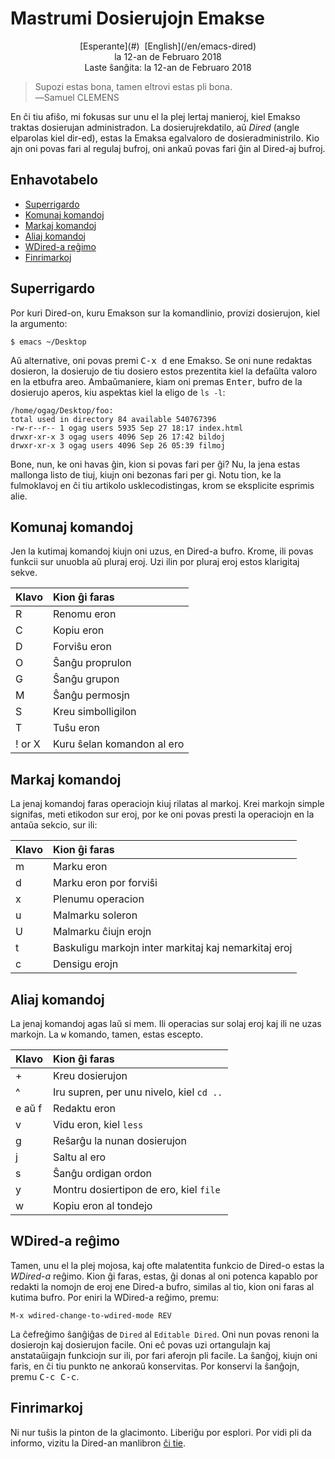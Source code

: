 Mastrumi Dosierujojn Emakse
===========================

<center>[Esperante](#)  [English](/en/emacs-dired)</center>
<center>la 12-an de Februaro 2018</center>
<center>Laste ŝanĝita: la 12-an de Februaro 2018</center>

>Supozi estas bona, tamen eltrovi estas pli bona.<br>
>―Samuel CLEMENS

En ĉi tiu afiŝo, mi fokusas sur unu el la plej lertaj manieroj, kiel Emakso traktas dosierujan
administradon. La dosierujrekdatilo, aŭ _Dired_ (angle elparolas kiel dir-ed), estas la Emaksa
egalvaloro de dosieradministrilo. Kio ajn oni povas fari al regulaj bufroj, oni ankaŭ povas fari ĝin
al Dired-aj bufroj.


Enhavotabelo
------------

- [Superrigardo](#superrigardo)
- [Komunaj komandoj](#komunaj)
- [Markaj komandoj](#markaj)
- [Aliaj komandoj](#aliaj)
- [WDired-a reĝimo](#wdired)
- [Finrimarkoj](#finrimarkoj)


<a name="superrigardo"></a>Superrigardo
---------------------------------------

Por kuri Dired-on, kuru Emakson sur la komandlinio, provizi dosierujon, kiel la argumento:

    $ emacs ~/Desktop

Aŭ alternative, oni povas premi <kbd>C-x d</kbd> ene Emakso. Se oni nune redaktas dosieron, la
dosierujo de tiu dosiero estos prezentita kiel la defaŭlta valoro en la etbufra areo. Ambaŭmaniere,
kiam oni premas <kbd>Enter</kbd>, bufro de la dosierujo aperos, kiu aspektas kiel la eligo de
`ls -l`:

```
/home/ogag/Desktop/foo:
total used in directory 84 available 540767396
-rw-r--r-- 1 ogag users 5935 Sep 27 18:17 index.html
drwxr-xr-x 3 ogag users 4096 Sep 26 17:42 bildoj
drwxr-xr-x 3 ogag users 4096 Sep 26 05:39 filmoj
```

Bone, nun, ke oni havas ĝin, kion si povas fari per ĝi? Nu, la jena estas mallonga listo de tiuj,
kiujn oni bezonas fari per gi. Notu tion, ke la fulmoklavoj en ĉi tiu artikolo usklecodistingas, krom se
eksplicite esprimis alie.


<a name="komunaj"></a>Komunaj komandoj
--------------------------------------

Jen la kutimaj komandoj kiujn oni uzus, en Dired-a bufro. Krome, ili povas funkcii sur unuobla aŭ
pluraj eroj. Uzi ilin por pluraj eroj estos klarigitaj sekve.

| Klavo   | Kion ĝi faras               |
| :------ | :-------------------------- |
| R       | Renomu eron                 |
| C       | Kopiu eron                  |
| D       | Forviŝu eron                |
| O       | Ŝanĝu proprulon             |
| G       | Ŝanĝu grupon                |
| M       | Ŝanĝu permosjn              |
| S       | Kreu simbolligilon          |
| T       | Tuŝu eron                   |
| ! or X  | Kuru ŝelan komandon al ero  |


<a name="markaj"></a>Markaj komandoj
------------------------------------

La jenaj komandoj faras operaciojn kiuj rilatas al markoj. Krei markojn simple signifas, meti etikodon
sur eroj, por ke oni povas presti la operaciojn en la antaŭa sekcio, sur ili:

| Klavo | Kion ĝi faras                                        |
| :---- | :--------------------------------------------------- |
| m     | Marku eron                                           |
| d     | Marku eron por forviŝi                               |
| x     | Plenumu operacion                                    |
| u     | Malmarku soleron                                     |
| U     | Malmarku ĉiujn erojn                                 |
| t     | Baskuligu markojn inter markitaj kaj nemarkitaj eroj |
| c     | Densigu erojn                                        |


<a name="aliaj"></a>Aliaj komandoj
----------------------------------

La jenaj komandoj agas laŭ si mem. Ili operacias sur solaj eroj kaj ili ne uzas markojn. La
<kbd>w</kbd> komando, tamen, estas escepto.

| Klavo   | Kion ĝi faras                             |
| :------ | :---------------------------------------- |
| +       | Kreu dosierujon                           |
| ^       | Iru supren, per unu nivelo, kiel `cd ..`  |
| e aŭ f  | Redaktu eron                              |
| v       | Vidu eron, kiel `less`                    |
| g       | Reŝarĝu la nunan dosierujon               |
| j       | Saltu al ero                              |
| s       | Ŝanĝu ordigan ordon                       |
| y       | Montru dosiertipon de ero, kiel `file`    |
| w       | Kopiu eron al tondejo                     |


<a name="wdired"></a>WDired-a reĝimo
------------------------------------

Tamen, unu el la plej mojosa, kaj ofte malatentita funkcio de Dired-o estas la _WDired-a_
reĝimo. Kion ĝi faras, estas, ĝi donas al oni potenca kapablo por redakti la nomojn de eroj ene
Dired-a bufro, similas al tio, kion oni faras al kutima bufro. Por eniri la WDired-a reĝimo, premu:

    M-x wdired-change-to-wdired-mode REV

La ĉefreĝimo ŝanĝiĝas de `Dired` al `Editable Dired`. Oni nun povas renoni la dosierojn kaj
dosierujon facile. Oni eĉ povas uzi ortangulajn kaj anstataŭigajn funkciojn sur ili, por fari
aferojn pli facile. La ŝanĝoj, kiujn oni faris, en ĉi tiu punkto ne ankoraŭ konservitas. Por
konservi la ŝanĝojn, premu <kbd>C-c C-c</kbd>.


<a name="finrimarkoj"></a>Finrimarkoj
-------------------------------------

Ni nur tuŝis la pinton de la glacimonto. Liberiĝu por esplori. Por vidi pli da informo, vizitu la
Dired-an manlibron [ĉi tie](https://www.gnu.org/software/emacs/manual/html_node/emacs/Dired.html).
